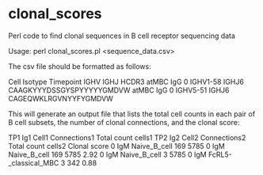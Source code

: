 # clonal_scores
Perl code to find clonal sequences in B cell receptor sequencing data

Usage: perl clonal_scores.pl <sequence_data.csv> <percent AA similarity in HCDR3>

The csv file should be formatted as follows:

Cell	Isotype	Timepoint	IGHV	IGHJ	HCDR3
atMBC	IgG	0	IGHV1-58	IGHJ6	CAAGKYYYDSSGYSPYYYYYGMDVW
atMBC	IgG	0	IGHV5-51	IGHJ6	CAGEQWKLRGVNYYFYGMDVW

This will generate an output file that lists the total cell counts in each pair of B cell subsets, the number of clonal connections, and the clonal score:

TP1	Ig1	Cell1	Connections1	Total count cells1	TP2	Ig2	Cell2	Connections2	Total count cells2	Clonal score
0	IgM	Naive_B_cell	169	5785	0	IgM	Naive_B_cell	169	5785	2.92
0	IgM	Naive_B_cell	3	5785	0	IgM	FcRL5-_classical_MBC	3	342	0.88
